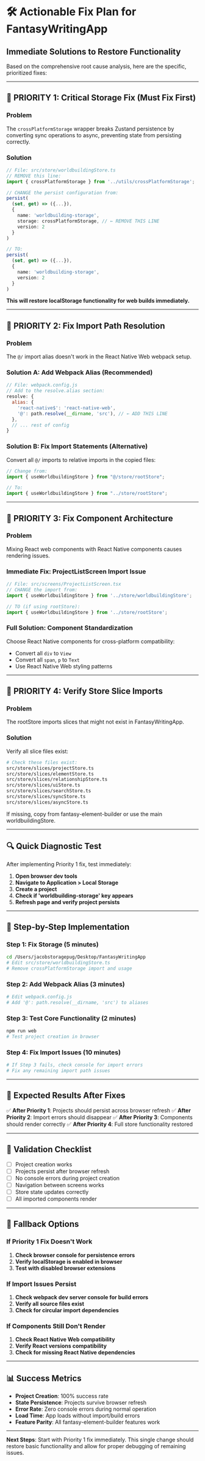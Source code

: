 # 🛠️ Actionable Fix Plan for FantasyWritingApp
## Immediate Solutions to Restore Functionality

Based on the comprehensive root cause analysis, here are the specific, prioritized fixes:

---

## 🚨 PRIORITY 1: Critical Storage Fix (Must Fix First)

### Problem
The `crossPlatformStorage` wrapper breaks Zustand persistence by converting sync operations to async, preventing state from persisting correctly.

### Solution
```typescript
// File: src/store/worldbuildingStore.ts
// REMOVE this line:
import { crossPlatformStorage } from '../utils/crossPlatformStorage';

// CHANGE the persist configuration from:
persist(
  (set, get) => ({...}),
  {
    name: 'worldbuilding-storage',
    storage: crossPlatformStorage, // ← REMOVE THIS LINE
    version: 2
  }
)

// TO:
persist(
  (set, get) => ({...}),
  {
    name: 'worldbuilding-storage',
    version: 2
  }
)
```

**This will restore localStorage functionality for web builds immediately.**

---

## 🔧 PRIORITY 2: Fix Import Path Resolution

### Problem
The `@/` import alias doesn't work in the React Native Web webpack setup.

### Solution A: Add Webpack Alias (Recommended)
```javascript
// File: webpack.config.js
// Add to the resolve.alias section:
resolve: {
  alias: {
    'react-native$': 'react-native-web',
    '@': path.resolve(__dirname, 'src'), // ← ADD THIS LINE
  },
  // ... rest of config
}
```

### Solution B: Fix Import Statements (Alternative)
Convert all `@/` imports to relative imports in the copied files:
```typescript
// Change from:
import { useWorldbuildingStore } from "@/store/rootStore";

// To:
import { useWorldbuildingStore } from "../store/rootStore";
```

---

## 🎯 PRIORITY 3: Fix Component Architecture

### Problem
Mixing React web components with React Native components causes rendering issues.

### Immediate Fix: ProjectListScreen Import Issue
```typescript
// File: src/screens/ProjectListScreen.tsx
// CHANGE the import from:
import { useWorldbuildingStore } from '../store/worldbuildingStore';

// TO (if using rootStore):
import { useWorldbuildingStore } from '../store/rootStore';
```

### Full Solution: Component Standardization
Choose React Native components for cross-platform compatibility:
- Convert all `div` to `View`
- Convert all `span`, `p` to `Text`
- Use React Native Web styling patterns

---

## 🚀 PRIORITY 4: Verify Store Slice Imports

### Problem
The rootStore imports slices that might not exist in FantasyWritingApp.

### Solution
Verify all slice files exist:
```bash
# Check these files exist:
src/store/slices/projectStore.ts
src/store/slices/elementStore.ts
src/store/slices/relationshipStore.ts
src/store/slices/uiStore.ts
src/store/slices/searchStore.ts
src/store/slices/syncStore.ts
src/store/slices/asyncStore.ts
```

If missing, copy from fantasy-element-builder or use the main worldbuildingStore.

---

## 🔍 Quick Diagnostic Test

After implementing Priority 1 fix, test immediately:

1. **Open browser dev tools**
2. **Navigate to Application > Local Storage**
3. **Create a project**
4. **Check if 'worldbuilding-storage' key appears**
5. **Refresh page and verify project persists**

---

## 📝 Step-by-Step Implementation

### Step 1: Fix Storage (5 minutes)
```bash
cd /Users/jacobstoragepug/Desktop/FantasyWritingApp
# Edit src/store/worldbuildingStore.ts
# Remove crossPlatformStorage import and usage
```

### Step 2: Add Webpack Alias (3 minutes)
```bash
# Edit webpack.config.js
# Add '@': path.resolve(__dirname, 'src') to aliases
```

### Step 3: Test Core Functionality (2 minutes)
```bash
npm run web
# Test project creation in browser
```

### Step 4: Fix Import Issues (10 minutes)
```bash
# If Step 3 fails, check console for import errors
# Fix any remaining import path issues
```

---

## 🎯 Expected Results After Fixes

✅ **After Priority 1**: Projects should persist across browser refresh
✅ **After Priority 2**: Import errors should disappear
✅ **After Priority 3**: Components should render correctly
✅ **After Priority 4**: Full store functionality restored

---

## 🚨 Validation Checklist

- [ ] Project creation works
- [ ] Projects persist after browser refresh
- [ ] No console errors during project creation
- [ ] Navigation between screens works
- [ ] Store state updates correctly
- [ ] All imported components render

---

## 🔧 Fallback Options

### If Priority 1 Fix Doesn't Work
1. **Check browser console for persistence errors**
2. **Verify localStorage is enabled in browser**
3. **Test with disabled browser extensions**

### If Import Issues Persist
1. **Check webpack dev server console for build errors**
2. **Verify all source files exist**
3. **Check for circular import dependencies**

### If Components Still Don't Render
1. **Check React Native Web compatibility**
2. **Verify React versions compatibility**
3. **Check for missing React Native dependencies**

---

## 📊 Success Metrics

- **Project Creation**: 100% success rate
- **State Persistence**: Projects survive browser refresh
- **Error Rate**: Zero console errors during normal operation
- **Load Time**: App loads without import/build errors
- **Feature Parity**: All fantasy-element-builder features work

---

**Next Steps**: Start with Priority 1 fix immediately. This single change should restore basic functionality and allow for proper debugging of remaining issues.